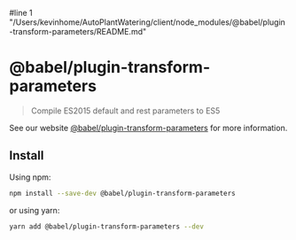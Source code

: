 #line 1 "/Users/kevinhome/AutoPlantWatering/client/node_modules/@babel/plugin-transform-parameters/README.md"
# @babel/plugin-transform-parameters

> Compile ES2015 default and rest parameters to ES5

See our website [@babel/plugin-transform-parameters](https://babeljs.io/docs/babel-plugin-transform-parameters) for more information.

## Install

Using npm:

```sh
npm install --save-dev @babel/plugin-transform-parameters
```

or using yarn:

```sh
yarn add @babel/plugin-transform-parameters --dev
```
